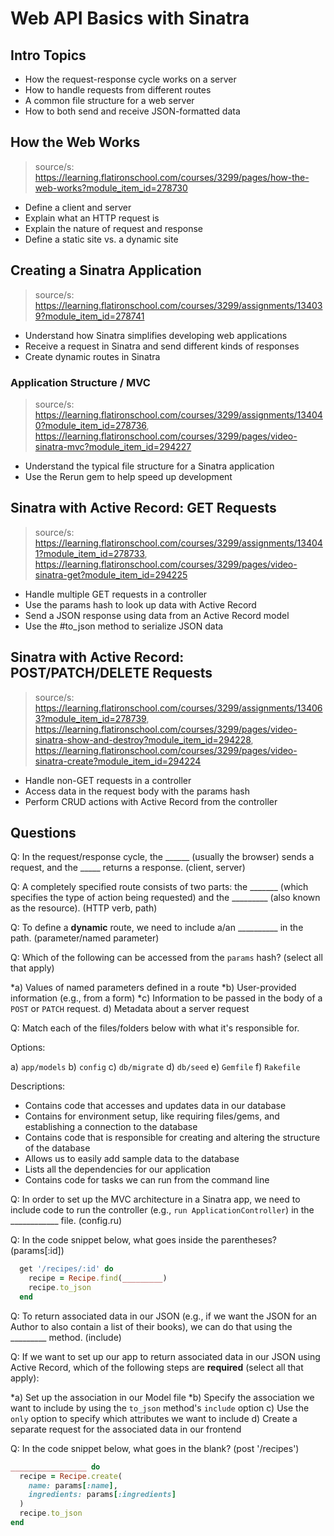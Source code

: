 # Web API Basics with Sinatra

## Intro Topics 
* How the request-response cycle works on a server
* How to handle requests from different routes
* A common file structure for a web server
* How to both send and receive JSON-formatted data

## How the Web Works 
> source/s: https://learning.flatironschool.com/courses/3299/pages/how-the-web-works?module_item_id=278730

* Define a client and server
* Explain what an HTTP request is
* Explain the nature of request and response
* Define a static site vs. a dynamic site

## Creating a Sinatra Application
> source/s: https://learning.flatironschool.com/courses/3299/assignments/134039?module_item_id=278741

* Understand how Sinatra simplifies developing web applications
* Receive a request in Sinatra and send different kinds of responses
* Create dynamic routes in Sinatra 

### Application Structure / MVC 
> source/s: https://learning.flatironschool.com/courses/3299/assignments/134040?module_item_id=278736, https://learning.flatironschool.com/courses/3299/pages/video-sinatra-mvc?module_item_id=294227

* Understand the typical file structure for a Sinatra application
* Use the Rerun gem to help speed up development

## Sinatra with Active Record: GET Requests
> source/s: https://learning.flatironschool.com/courses/3299/assignments/134041?module_item_id=278733, https://learning.flatironschool.com/courses/3299/pages/video-sinatra-get?module_item_id=294225

* Handle multiple GET requests in a controller
* Use the params hash to look up data with Active Record
* Send a JSON response using data from an Active Record model
* Use the #to_json method to serialize JSON data

## Sinatra with Active Record: POST/PATCH/DELETE Requests
> source/s: https://learning.flatironschool.com/courses/3299/assignments/134063?module_item_id=278739, https://learning.flatironschool.com/courses/3299/pages/video-sinatra-show-and-destroy?module_item_id=294228, https://learning.flatironschool.com/courses/3299/pages/video-sinatra-create?module_item_id=294224

* Handle non-GET requests in a controller
* Access data in the request body with the params hash
* Perform CRUD actions with Active Record from the controller

## Questions

Q: In the request/response cycle, the ______ (usually the browser) sends a
request, and the _____ returns a response. (client, server)

Q: A completely specified route consists of two parts: the _______ (which
specifies the type of action being requested) and the _________ (also known as
the resource). (HTTP verb, path)

Q: To define a **dynamic** route, we need to include a/an __________ in the
path. (parameter/named parameter)

Q: Which of the following can be accessed from the `params` hash? (select all that apply)

*a) Values of named parameters defined in a route
*b) User-provided information (e.g., from a form)
*c) Information to be passed in the body of a `POST` or `PATCH` request.
d) Metadata about a server request

Q: Match each of the files/folders below with what it's responsible for.

Options:

a) `app/models`
b) `config`
c) `db/migrate`
d) `db/seed`
e) `Gemfile`
f) `Rakefile`

Descriptions:

* Contains code that accesses and updates data in our database
* Contains for environment setup, like requiring files/gems, and establishing a connection to the database
* Contains code that is responsible for creating and altering the structure of the database
* Allows us to easily add sample data to the database
* Lists all the dependencies for our application
* Contains code for tasks we can run from the command line

Q: In order to set up the MVC architecture in a Sinatra app, we need to include
code to run the controller (e.g., `run ApplicationController`) in the
____________ file. (config.ru)

Q: In the code snippet below, what goes inside the parentheses? (params[:id])

```rb
  get '/recipes/:id' do
    recipe = Recipe.find(_________)
    recipe.to_json
  end
```

Q: To return associated data in our JSON (e.g., if we want the JSON for an
Author to also contain a list of their books), we can do that using the
_________ method. (include)

Q: If we want to set up our app to return associated data in our JSON using
Active Record, which of the following steps are **required** (select all that
apply):

*a) Set up the association in our Model file
*b) Specify the association we want to include by using the  `to_json` method's `include` option
c) Use the `only` option to specify which attributes we want to include
d) Create a separate request for the associated data in our frontend

Q: In the code snippet below, what goes in the blank? (post '/recipes')

```rb
_________________ do
  recipe = Recipe.create(
    name: params[:name],
    ingredients: params[:ingredients]
  )
  recipe.to_json
end
```
